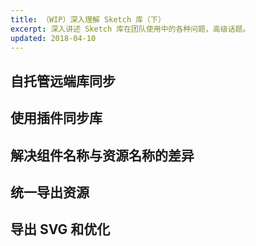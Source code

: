 ```yaml
---
title: （WIP）深入理解 Sketch 库（下）
excerpt: 深入讲述 Sketch 库在团队使用中的各种问题，高级话题。
updated: 2018-04-10
---
```


## 自托管远端库同步



## 使用插件同步库



## 解决组件名称与资源名称的差异



## 统一导出资源



## 导出 SVG 和优化

